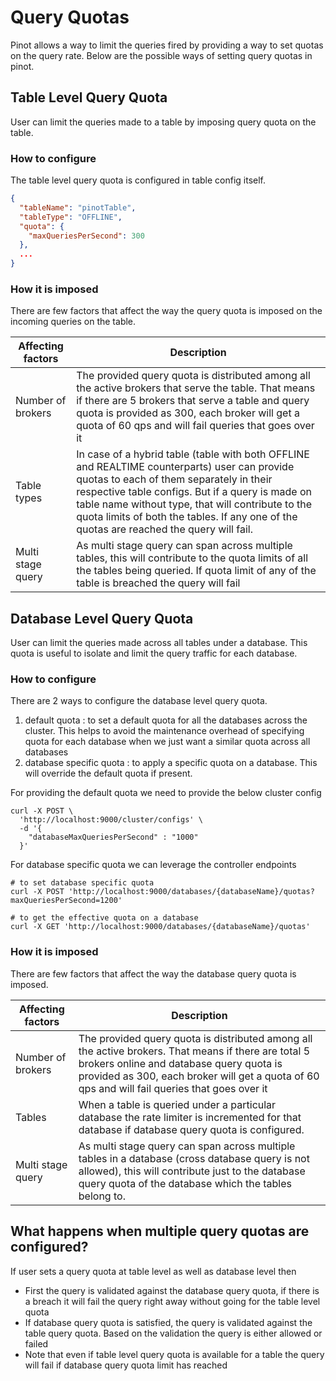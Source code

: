 # Query Quotas

Pinot allows a way to limit the queries fired by providing a way to set quotas on the query rate.
Below are the possible ways of setting query quotas in pinot.

## Table Level Query Quota

User can limit the queries made to a table by imposing query quota on the table.

### How to configure

The table level query quota is configured in table config itself.

```json
{
  "tableName": "pinotTable",
  "tableType": "OFFLINE",
  "quota": {
    "maxQueriesPerSecond": 300
  },
  ...
}
```

### How it is imposed

There are few factors that affect the way the query quota is imposed on the incoming queries on the table.

| Affecting factors | Description                                                                                                                                                                                                                                                                                                                                   |
|-------------------|-----------------------------------------------------------------------------------------------------------------------------------------------------------------------------------------------------------------------------------------------------------------------------------------------------------------------------------------------|
| Number of brokers | The provided query quota is distributed among all the active brokers that serve the table. That means if there are 5 brokers that serve a table and query quota is provided as 300, each broker will get a quota of 60 qps and will fail queries that goes over it                                                                            |
| Table types       | In case of a hybrid table (table with both OFFLINE and REALTIME counterparts) user can provide quotas to each of them separately in their respective table configs. But if a query is made on table name without type, that will contribute to the quota limits of both the tables. If any one of the quotas are reached the query will fail. |
| Multi stage query | As multi stage query can span across multiple tables, this will contribute to the quota limits of all the tables being queried. If quota limit of any of the table is breached the query will fail                                                                                                                                            |


## Database Level Query Quota

User can limit the queries made across all tables under a database. This quota is useful to isolate and limit the query traffic for each database.

### How to configure

There are 2 ways to configure the database level query quota.

1. default quota : to set a default quota for all the databases across the cluster. This helps to avoid the maintenance overhead of specifying quota for each database when we just want a similar quota across all databases
2. database specific quota : to apply a specific quota on a database. This will override the default quota if present.

For providing the default quota we need to provide the below cluster config
```shell
curl -X POST \
  'http://localhost:9000/cluster/configs' \
  -d '{
    "databaseMaxQueriesPerSecond" : "1000"
  }'
```

For database specific quota we can leverage the controller endpoints

```shell
# to set database specific quota
curl -X POST 'http://localhost:9000/databases/{databaseName}/quotas?maxQueriesPerSecond=1200'
```

```shell
# to get the effective quota on a database
curl -X GET 'http://localhost:9000/databases/{databaseName}/quotas'
```

### How it is imposed

There are few factors that affect the way the database query quota is imposed.

| Affecting factors | Description                                                                                                                                                                                                                                      |
|-------------------|--------------------------------------------------------------------------------------------------------------------------------------------------------------------------------------------------------------------------------------------------|
| Number of brokers | The provided query quota is distributed among all the active brokers. That means if there are total 5 brokers online and database query quota is provided as 300, each broker will get a quota of 60 qps and will fail queries that goes over it |
| Tables            | When a table is queried under a particular database the rate limiter is incremented for that database if database query quota is configured.                                                                                                     |
| Multi stage query | As multi stage query can span across multiple tables in a database (cross database query is not allowed), this will contribute just to the database query quota of the database which the tables belong to.                                      |

## What happens when multiple query quotas are configured?

If user sets a query quota at table level as well as database level then

- First the query is validated against the database query quota, if there is a breach it will fail the query right away without going for the table level quota
- If database query quota is satisfied, the query is validated against the table query quota. Based on the validation the query is either allowed or failed
- Note that even if table level query quota is available for a table the query will fail if database query quota limit has reached
